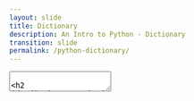 ```yaml
---
layout: slide
title: Dictionary
description: An Intro to Python - Dictionary
transition: slide
permalink: /python-dictionary/
---
```

<section data-markdown>
    <textarea data-template>

## Dictionary
A hash table -- what does that mean?
* An *association* -- a *key* is associated with a *value*
* Like a dictionary that translates between languages
* A basic data structure
* Can be thought of as a list of pairs
* Elements aren't ordered though

---
## Dictionary
```sh
>>> people = {"robert": 33, "john": 23, "steve": 44 }
>>> people["robert"]
33

>>> people["janet"] = 25
>>>
```
---
## Dictionary
```sh
>>> del people["steve"]
>>> people
{"robert": 33, "john": 23, "janet": 25 }
]
```
---
## Dictionary
```sh
>>> people.keys()
['robert', 'john', 'janet']
```
> keys()

```sh
>>> people.values()
[33, 23, 25]
```
> values()

* items()
  * try it!
---
## Next
[Tuple](https://aisha-glblcd.github.io/material/python-tuple/)
   </textarea>
</section> 

